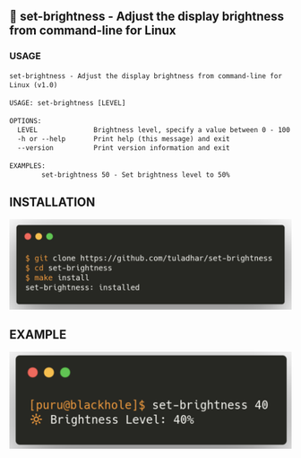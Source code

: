 ## 🔆 set-brightness - Adjust the display brightness from command-line for Linux

### USAGE
```
set-brightness - Adjust the display brightness from command-line for Linux (v1.0)

USAGE: set-brightness [LEVEL]

OPTIONS:
  LEVEL              Brightness level, specify a value between 0 - 100
  -h or --help       Print help (this message) and exit
  --version          Print version information and exit

EXAMPLES:
        set-brightness 50 - Set brightness level to 50%
```

## INSTALLATION
![](images/install.png)

## EXAMPLE
![](images/example.png)

